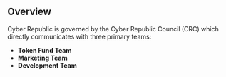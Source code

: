 
## Overview

Cyber Republic is governed by the Cyber Republic Council (CRC) which directly communicates with three primary teams:

- **Token Fund Team**
- **Marketing Team**
- **Development Team**

